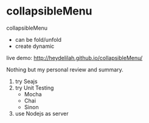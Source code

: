collapsibleMenu
===============

collapsibleMenu

- can be fold/unfold
- create dynamic

live demo: http://heydelilah.github.io/collapsibleMenu/


Nothing but my personal review and summary.
1. try Seajs
2. try Unit Testing
	- Mocha
	- Chai
	- Sinon
3. use Nodejs as server
